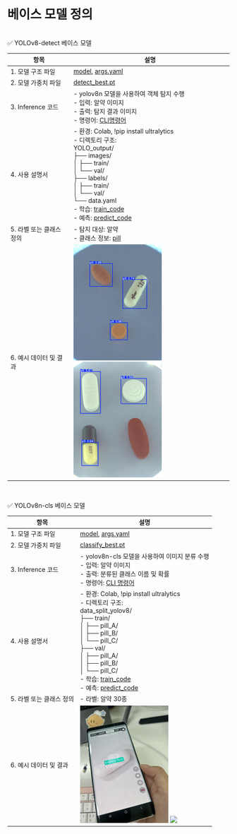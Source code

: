 # 베이스 모델 정의
<br>
✅ YOLOv8-detect 베이스 모델

| 항목              | 설명                   | 
| --------------- | -------------------- | 
| 1. 모델 구조 파일     | [model](./yolov8n_detect/DETECTION_model.ipynb), [args.yaml](./yolov8n_detect/args.yaml)      | 
| 2. 모델 가중치 파일    | [detect_best.pt](./yolov8n_detect/detect_best.pt) | 
| 3. Inference 코드 | - yolov8n 모델을 사용하여 객체 탐지 수행<br> - 입력: 알약 이미지<br> - 출력: 탐지 결과 이미지<br> - 명령어: [CLI명령어](./yolov8n_detect/inference) | 
| 4. 사용 설명서       | - 환경: Colab, !pip install ultralytics <br> - 디렉토리 구조: <br>YOLO_output/<br>├── images/<br>│   ├── train/<br>│   └── val/<br>├── labels/<br>│   ├── train/<br>│   └── val/<br>└── data.yaml<br> - 학습: [train_code](./yolov8n_detect/train) <br> - 예측: [predict_code](./yolov8n_detect/inference)   |
| 5. 라벨 또는 클래스 정의 | - 탐지 대상: 알약<br>  - 클래스 정보: [pill](./yolov8n_detect/data.yaml)         | 
| 6. 예시 데이터 및 결과  | <img src="./yolov8n_detect/detect_img1.jpg" width="200">  <img src="./yolov8n_detect/detect_img2.jpg" width="200">     | 

<br>

✅ YOLOv8n-cls 베이스 모델

| 항목              | 설명               | 
| --------------- | ---------------- | 
| 1. 모델 구조 파일     | [model](./yolov8n-cls/CLASSIFY_model.ipynb), [args.yaml](./yolov8n-cls/args.yaml)  | 
| 2. 모델 가중치 파일    | [classify_best.pt](./yolov8n-cls/classify_best.pt)   | 
| 3. Inference 코드 | - yolov8n-cls 모델을 사용하여 이미지 분류 수행<br> - 입력: 알약 이미지<br> - 출력: 분류된 클래스 이름 및 확률<br> - 명령어: [CLI 명령어](./yolov8n-cls/inference)  | 
| 4. 사용 설명서       |  - 환경: Colab, !pip install ultralytics <br> - 디렉토리 구조: <br>data_split_yolov8/<br>├── train/<br>│   ├── pill_A/<br>│   ├── pill_B/<br>│   └── pill_C/<br>├── val/<br>│   ├── pill_A/<br>│   ├── pill_B/<br>│   └── pill_C/<br> - 학습: [train_code](./yolov8n-cls/train) <br> - 예측: [predict_code](./yolov8n-cls/inference) | 
| 5. 라벨 또는 클래스 정의 | - 라벨: 알약 30종    | 
| 6. 예시 데이터 및 결과  | <img src="./yolov8n-cls/classify_img1.jpg" width="200">  <img src="./yolov8n-cls/classify_img2" width="200">     | 
